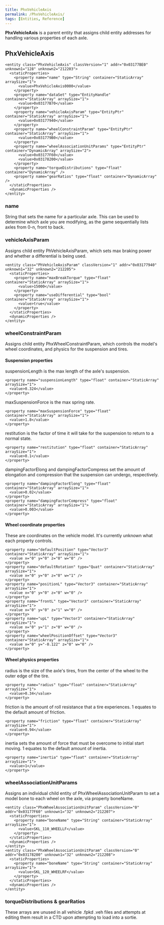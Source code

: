 ```yaml
---
title: PhxVehicleAxis
permalink: /PhxVehicleAxis/
tags: [Entities, Reference]
---
```


<b>PhxVehicleAxis</b> is a parent entity that assigns child entity
addresses for handling various properties of each axle.

## PhxVehicleAxis

    <entity class="PhxVehicleAxis" classVersion="1" addr="0x03177BE0" unknown1="128" unknown2="212203">
      <staticProperties>
        <property name="name" type="String" container="StaticArray" arraySize="1">
          <value>PhxVehicleAxis0000</value>
        </property>
        <property name="dataSet" type="EntityHandle" container="StaticArray" arraySize="1">
          <value>0x03177B70</value>
        </property>
        <property name="vehicleAxisParam" type="EntityPtr" container="StaticArray" arraySize="1">
          <value>0x03177940</value>
        </property>
        <property name="wheelConstraintParam" type="EntityPtr" container="StaticArray" arraySize="1">
          <value>0x031779B0</value>
        </property>
        <property name="wheelAssociationUnitParams" type="EntityPtr" container="DynamicArray" arraySize="2">
          <value>0x03177F60</value>
          <value>0x03178200</value>
        </property>
        <property name="torqueDistributions" type="float" container="DynamicArray" />
        <property name="gearRatios" type="float" container="DynamicArray" />
      </staticProperties>
      <dynamicProperties />
    </entity>




### name

String that sets the name for a particular axle. This can be used to
determine which axle you are modifying, as the game sequentially lists
axles from 0-n, front to back.


### vehicleAxisParam

Assigns child entity PhVehicleAxisParam, which sets max braking power
and whether a differential is being used.

    <entity class="PhVehicleAxisParam" classVersion="1" addr="0x03177940" unknown1="32" unknown2="212205">
      <staticProperties>
        <property name="maxBreakTorque" type="float" container="StaticArray" arraySize="1">
          <value>15000</value>
        </property>
        <property name="useDifferential" type="bool" container="StaticArray" arraySize="1">
          <value>true</value>
        </property>
      </staticProperties>
      <dynamicProperties />
    </entity>




### wheelConstraintParam

Assigns child entity PhxWheelConstraintParam, which controls the model's
wheel coordinates, and physics for the suspension and tires.


#### Suspension properties

suspensionLength is the max length of the axle's suspension.

    <property name="suspensionLength" type="float" container="StaticArray" arraySize="1">
      <value>0.324</value>
    </property>

maxSuspensionForce is the max spring rate.

    <property name="maxSuspensionForce" type="float" container="StaticArray" arraySize="1">
      <value>1.8</value>
    </property>

restitution is the factor of time it will take for the suspension to
return to a normal state.

    <property name="restitution" type="float" container="StaticArray" arraySize="1">
      <value>0.1</value>
    </property>

dampingFactorElong and dampingFactorCompress set the amount of
elongation and compression that the suspension can undergo,
respectively.

    <property name="dampingFactorElong" type="float" container="StaticArray" arraySize="1">
      <value>0.02</value>
    </property>
    <property name="dampingFactorCompress" type="float" container="StaticArray" arraySize="1">
      <value>0.003</value>
    </property>




#### Wheel coordinate properties

These are coordinates on the vehicle model. It's currently unknown what
each property controls.

    <property name="defaultPosition" type="Vector3" container="StaticArray" arraySize="1">
      <value x="0" y="0" z="0" w="0" />
    </property>
    <property name="defaultRotation" type="Quat" container="StaticArray" arraySize="1">
      <value x="0" y="0" z="0" w="1" />
    </property>
    <property name="positionL" type="Vector3" container="StaticArray" arraySize="1">
      <value x="0" y="0" z="0" w="0" />
    </property>
    <property name="frontL" type="Vector3" container="StaticArray" arraySize="1">
      <value x="0" y="0" z="1" w="0" />
    </property>
    <property name="upL" type="Vector3" container="StaticArray" arraySize="1">
      <value x="0" y="1" z="0" w="0" />
    </property>
    <property name="wheelPositionOffset" type="Vector3" container="StaticArray" arraySize="1">
      <value x="0" y="-0.122" z="0" w="0" />
    </property>




#### Wheel physics properties

radius is the size of the axle's tires, from the center of the wheel to
the outer edge of the tire.

    <property name="radius" type="float" container="StaticArray" arraySize="1">
      <value>0.34</value>
    </property>

friction is the amount of roll resistance that a tire experiences. 1
equates to the default amount of friction.

    <property name="friction" type="float" container="StaticArray" arraySize="1">
      <value>0.94</value>
    </property>

inertia sets the amount of force that must be overcome to initial start
moving. 1 equates to the default amount of inertia.

    <property name="inertia" type="float" container="StaticArray" arraySize="1">
      <value>1</value>
    </property>




### wheelAssociationUnitParams

Assigns an individual child entity of PhxWheelAssociationUnitParam to
set a model bone to each wheel on the axle, via property boneName.

    <entity class="PhxWheelAssociationUnitParam" classVersion="0" addr="0x03177F60" unknown1="32" unknown2="212207">
      <staticProperties>
        <property name="boneName" type="String" container="StaticArray" arraySize="1">
          <value>SKL_110_WHEELLF</value>
        </property>
      </staticProperties>
      <dynamicProperties />
    </entity>
    <entity class="PhxWheelAssociationUnitParam" classVersion="0" addr="0x03178200" unknown1="32" unknown2="212208">
      <staticProperties>
        <property name="boneName" type="String" container="StaticArray" arraySize="1">
          <value>SKL_120_WHEELRF</value>
        </property>
      </staticProperties>
      <dynamicProperties />
    </entity>




### torqueDistributions & gearRatios

These arrays are unused in all vehicle .fpkd .veh files and attempts at
editing them result in a CTD upon attempting to load into a sortie.